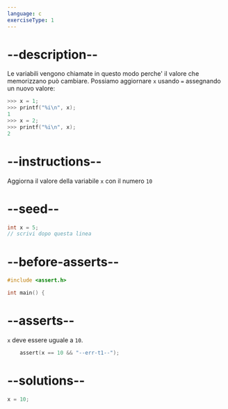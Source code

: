 ```yaml
---
language: c
exerciseType: 1
---
```


# --description--

Le variabili vengono chiamate in questo modo perche' il valore che memorizzano può cambiare.
Possiamo aggiornare `x` usando `=` assegnando un nuovo valore:
```c
>>> x = 1;
>>> printf("%i\n", x);
1
>>> x = 2;
>>> printf("%i\n", x);
2
```

# --instructions--

Aggiorna il valore della variabile `x` con il numero `10`

# --seed--

```c
int x = 5;
// scrivi dopo questa linea
```

# --before-asserts--

```c
#include <assert.h>

int main() {
```

# --asserts--

`x` deve essere uguale a `10`.

```c
    assert(x == 10 && "--err-t1--");
```

# --solutions--

```c
x = 10;
```
